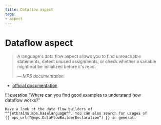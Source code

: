 ```yaml
---
title: Dataflow aspect
tags:
- aspect
---
```


# Dataflow aspect

> A language's data flow aspect allows you to find unreachable statements, detect unused assignments, or check whether a variable might not be initialized before it's read.
> 
> — <cite>MPS documentation</cite>

- [official documentation](https://www.jetbrains.com/help/mps/data-flow.html)

!!! question "Where can you find good examples to understand how dataflow works?"

    Have a look at the data flow builders of ^^jetbrains.mps.baselanguage^^. You can also search for usages of
    {{ mps_url("@mps.DataFlowBuilderDeclaration") }} in general.
